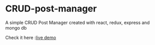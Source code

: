 # CRUD-post-manager
A simple CRUD Post Manager created with react, redux, express and mongo db


Check it here :[live demo](https://my-pm.herokuapp.com/)
